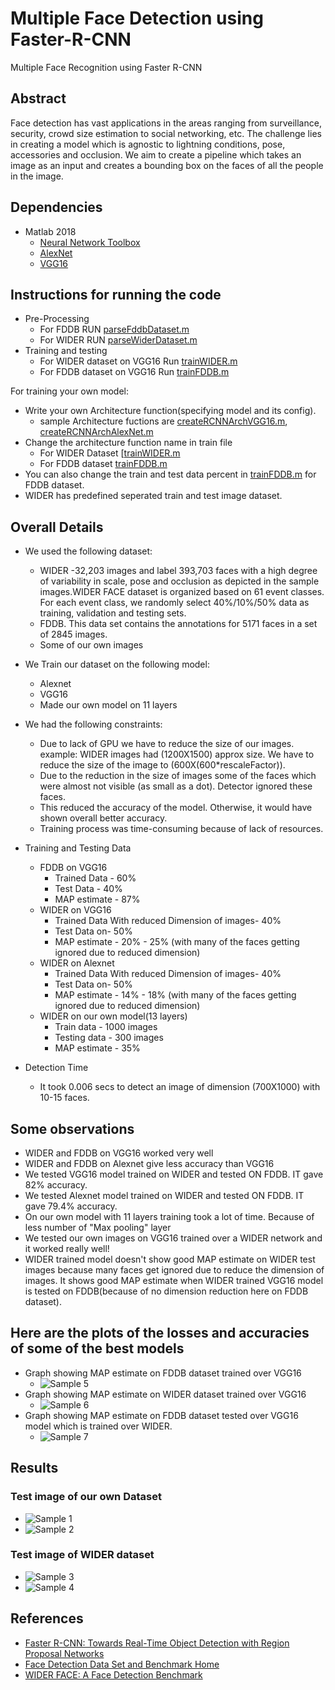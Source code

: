 # Multiple Face Detection using Faster-R-CNN
Multiple Face Recognition using Faster R-CNN

## Abstract
Face detection has vast applications in the areas ranging from surveillance, security, crowd size estimation to social networking, etc. The challenge lies in creating a model which is agnostic to lightning conditions, pose, accessories and occlusion. We aim to create a pipeline which takes an image as an input and creates a bounding box on the faces of all the people in the image. 

## Dependencies
- Matlab 2018
  - [Neural Network Toolbox](https://www.mathworks.com/products/neural-network.html)
  - [AlexNet](https://www.mathworks.com/help/nnet/ref/alexnet.html)
  - [VGG16](https://www.mathworks.com/help/nnet/ref/vgg16.html)

## Instructions for running the code
- Pre-Processing
  - For FDDB RUN [parseFddbDataset.m](face-recognition/parseFddbDataset.m)
  - For WIDER RUN [parseWiderDataset.m](face-recognition/parseWiderDataset.m) 
- Training and testing 
  - For WIDER dataset on VGG16 Run [trainWIDER.m]([face-recognition/Train.m)
  - For FDDB dataset on VGG16 Run [trainFDDB.m](face-recognition/Ayush_Train_VGG_FDDB.m)
  
For training your own model:
 - Write your own Architecture function(specifying model and its config).
    - sample Architecture fuctions are [createRCNNArchVGG16.m](face-recognition/createRCNNArchVGG16.m), [createRCNNArchAlexNet.m](face-recognition/createRCNNArchAlexNet.m)
 - Change the architecture function name in train file 
    - For WIDER Dataset [[trainWIDER.m](face-recognition/Train_2_1_TL.m)
    - For FDDB dataset  [trainFDDB.m](face-recognition/Ayush_Train_VGG_FDDB.m)
 - You can also change the train and test data percent in [trainFDDB.m](face-recognition/Ayush_Train_VGG_FDDB.m) for FDDB dataset. 
 - WIDER has predefined seperated train and test image dataset.

## Overall Details
- We used the following dataset:
  - WIDER
    -32,203 images and label 393,703 faces with a high degree of variability in scale, pose and occlusion as depicted in the sample images.WIDER FACE dataset is organized based on 61 event classes. For each event class, we randomly select 40%/10%/50% data as training, validation and testing sets.
  - FDDB. This data set contains the annotations for 5171 faces in a set of 2845 images.
  - Some of our own images

- We Train our dataset on the following model:
  - Alexnet
  - VGG16
  - Made our own model on 11 layers

- We had the following constraints:
  - Due to lack of GPU we have to reduce the size of our images.
  example: WIDER images had (1200X1500) approx size. We have to reduce the size of the image to (600X(600*rescaleFactor)).
  - Due to the reduction in the size of images some of the faces which were almost not visible (as small as a dot). Detector ignored these faces.
  - This reduced the accuracy of the model. Otherwise, it would have shown overall better accuracy.
  - Training process was time-consuming because of lack of resources.



- Training and Testing Data
  - FDDB on VGG16
    - Trained Data - 60%
    - Test Data - 40%
    - MAP estimate - 87%
  - WIDER on VGG16
    - Trained Data With reduced Dimension of images- 40%
    - Test Data on- 50%
    - MAP estimate - 20% - 25% (with many of the faces getting ignored due to reduced dimension)
  - WIDER on Alexnet
    - Trained Data With reduced Dimension of images- 40%
    - Test Data on- 50%
    - MAP estimate - 14% - 18% (with many of the faces getting ignored due to reduced dimension)
  - WIDER on our own model(13 layers)
    - Train data - 1000 images
    - Testing data - 300 images
    - MAP estimate - 35%
- Detection Time
  - It took 0.006 secs to detect an image of dimension (700X1000) with 10-15 faces. 

## Some observations  
  - WIDER and FDDB on VGG16 worked very well
  - WIDER and FDDB on Alexnet give less accuracy than VGG16
  - We tested VGG16 model trained on WIDER and tested ON FDDB. IT gave 82% accuracy.
  - We tested Alexnet model trained on WIDER and tested ON FDDB. IT gave 79.4% accuracy.
  - On our own model with 11 layers training took a lot of time. Because of less number of "Max pooling" layer
  - We tested our own images on VGG16 trained over a WIDER network and it worked really well!
  - WIDER trained model doesn't show good MAP estimate on WIDER test images because many faces get ignored due to reduce the dimension of images. It shows good MAP estimate when WIDER trained VGG16 model is tested on FDDB(because of no dimension reduction here on FDDB dataset).
  
## Here are the plots of the losses and accuracies of some of the best models
- Graph showing MAP estimate on FDDB dataset trained over VGG16
    - ![Sample 5](samples/precision_graph_FDDB.png)
- Graph showing MAP estimate on WIDER dataset trained over VGG16
    - ![Sample 6](samples/accuracy_WIDER.png)
- Graph showing MAP estimate on FDDB dataset tested over VGG16 model which is trained over WIDER.
    - ![Sample 7](samples/ACCURACyOfFDDBonWIDErTRAInMODEL.png)
 

## Results
### Test image of our own Dataset
- ![Sample 1](samples/cs2016-19.png)
- ![Sample 2](samples/csera-19.png)
### Test image of WIDER dataset 
- ![Sample 3](samples/29_Students_Schoolkids_Students_Schoolkids_29_251.jpg)
- ![Sample 4](samples/10_People_Marching_People_Marching_2_373.jpg)
    
 
 
 ## References
 - [Faster R-CNN: Towards Real-Time Object Detection with Region Proposal Networks](https://arxiv.org/abs/1506.01497)
 - [Face Detection Data Set and Benchmark Home](http://vis-www.cs.umass.edu/fddb/) 
 - [WIDER FACE: A Face Detection Benchmark](http://mmlab.ie.cuhk.edu.hk/projects/WIDERFace/)
